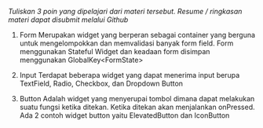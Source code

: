 *Tuliskan 3 poin yang dipelajari dari materi tersebut. Resume / ringkasan materi dapat disubmit melalui Github*

1. Form
Merupakan widget yang berperan sebagai container yang berguna untuk mengelompokkan dan memvalidasi banyak form field. Form menggunakan Stateful Widget dan keadaan form disimpan menggunakan GlobalKey\<FormState\>

2. Input
Terdapat beberapa widget yang dapat menerima input berupa TextField, Radio, Checkbox, dan Dropdown Button

3. Button
Adalah widget yang menyerupai tombol dimana dapat melakukan suatu fungsi ketika ditekan. Ketika ditekan akan menjalankan onPressed. Ada 2 contoh widget button yaitu ElevatedButton dan IconButton